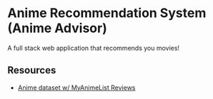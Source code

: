 # Anime Recommendation System (Anime Advisor)

A full stack web application that recommends you movies!






## Resources
- [Anime dataset w/ MyAnimeList Reviews](https://www.kaggle.com/datasets/marlesson/myanimelist-dataset-animes-profiles-reviews)

